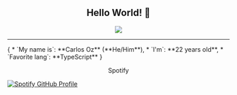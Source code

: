 <h2 align="center"> Hello World! 🤖</h2>

<p align="center">
    <img src="https://komarev.com/ghpvc/?username=carlossinhache&color=yellow"/> 
</p>
<hr/>
{
*  `My name is`: **Carlos Oz** (**He/Him**),
* `I'm`: **22 years old**,
* `Favorite lang`: **TypeScript**  
}

<p align="center">Spotify</p>
<a align="center" href="https://spotify-github-profile.vercel.app/api/view?uid=222gso4tiulctkux3bnusfufi&redirect=true">
  <img src="https://spotify-github-profile.vercel.app/api/view?uid=222gso4tiulctkux3bnusfufi&cover_image=true&theme=novatorem&show_offline=true&background_color=000000&interchange=false&bar_color=fffb00&bar_color_cover=false" alt="Spotify GitHub Profile">
</a>
